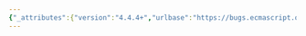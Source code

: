 ```yaml
---
{"_attributes":{"version":"4.4.4+","urlbase":"https://bugs.ecmascript.org/","maintainer":"dherman@mozilla.com"},"bug":{"bug_id":1531,"creation_ts":"2013-05-31 02:21:00 -0700","short_desc":"Missing string escape in S15.5.4.11_A5_T1","delta_ts":"2013-06-11 08:27:51 -0700","product":"Test262","component":"ECMA-262 Tests","version":"unspecified","rep_platform":"All","op_sys":"All","bug_status":"IN_PROGRESS","priority":"Normal","bug_severity":"normal","everconfirmed":true,"reporter":{"uid":"andrebargull","name":"André Bargull"},"assigned_to":{"uid":"brbaker","name":"Brent Baker"},"cc":"trbaker","long_desc":{"commentid":4105,"comment_count":0,"who":{"uid":"andrebargull","name":"André Bargull"},"bug_when":"2013-05-31 02:21:40 -0700","thetext":"In the $ERROR() call (line 18), both occurrences of `\\1` need to be escaped to `\\\\1`, otherwise `\\1` ends up as an octal escape sequence or syntax error."}}}
---
```

